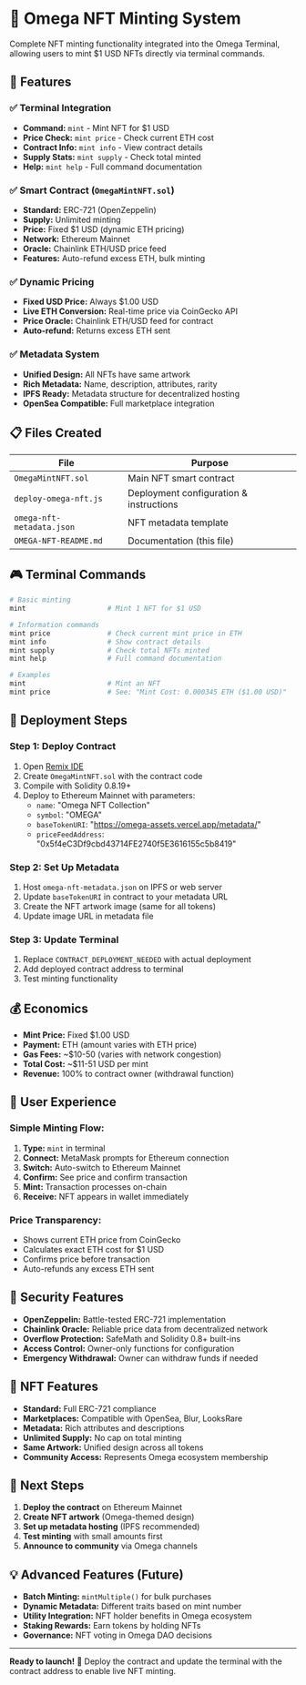 # 🎨 Omega NFT Minting System

Complete NFT minting functionality integrated into the Omega Terminal, allowing users to mint $1 USD NFTs directly via terminal commands.

## 🚀 Features

### ✅ **Terminal Integration**
- **Command:** `mint` - Mint NFT for $1 USD 
- **Price Check:** `mint price` - Check current ETH cost
- **Contract Info:** `mint info` - View contract details
- **Supply Stats:** `mint supply` - Check total minted
- **Help:** `mint help` - Full command documentation

### ✅ **Smart Contract (`OmegaMintNFT.sol`)**
- **Standard:** ERC-721 (OpenZeppelin)
- **Supply:** Unlimited minting
- **Price:** Fixed $1 USD (dynamic ETH pricing)
- **Network:** Ethereum Mainnet
- **Oracle:** Chainlink ETH/USD price feed
- **Features:** Auto-refund excess ETH, bulk minting

### ✅ **Dynamic Pricing**
- **Fixed USD Price:** Always $1.00 USD
- **Live ETH Conversion:** Real-time price via CoinGecko API
- **Price Oracle:** Chainlink ETH/USD feed for contract
- **Auto-refund:** Returns excess ETH sent

### ✅ **Metadata System**
- **Unified Design:** All NFTs have same artwork
- **Rich Metadata:** Name, description, attributes, rarity
- **IPFS Ready:** Metadata structure for decentralized hosting
- **OpenSea Compatible:** Full marketplace integration

## 📋 Files Created

| File | Purpose |
|------|---------|
| `OmegaMintNFT.sol` | Main NFT smart contract |
| `deploy-omega-nft.js` | Deployment configuration & instructions |
| `omega-nft-metadata.json` | NFT metadata template |
| `OMEGA-NFT-README.md` | Documentation (this file) |

## 🎮 Terminal Commands

```bash
# Basic minting
mint                    # Mint 1 NFT for $1 USD

# Information commands  
mint price              # Check current mint price in ETH
mint info               # Show contract details
mint supply             # Check total NFTs minted
mint help               # Full command documentation

# Examples
mint                    # Mint an NFT
mint price              # See: "Mint Cost: 0.000345 ETH ($1.00 USD)"
```

## 🔧 Deployment Steps

### **Step 1: Deploy Contract**
1. Open [Remix IDE](https://remix.ethereum.org)
2. Create `OmegaMintNFT.sol` with the contract code
3. Compile with Solidity 0.8.19+
4. Deploy to Ethereum Mainnet with parameters:
   - `name`: "Omega NFT Collection"
   - `symbol`: "OMEGA"
   - `baseTokenURI`: "https://omega-assets.vercel.app/metadata/"
   - `priceFeedAddress`: "0x5f4eC3Df9cbd43714FE2740f5E3616155c5b8419"

### **Step 2: Set Up Metadata**
1. Host `omega-nft-metadata.json` on IPFS or web server
2. Update `baseTokenURI` in contract to your metadata URL
3. Create the NFT artwork image (same for all tokens)
4. Update image URL in metadata file

### **Step 3: Update Terminal**
1. Replace `CONTRACT_DEPLOYMENT_NEEDED` with actual deployment
2. Add deployed contract address to terminal
3. Test minting functionality

## 💰 Economics

- **Mint Price:** Fixed $1.00 USD
- **Payment:** ETH (amount varies with ETH price)
- **Gas Fees:** ~$10-50 (varies with network congestion)
- **Total Cost:** ~$11-51 USD per mint
- **Revenue:** 100% to contract owner (withdrawal function)

## 🎯 User Experience

### **Simple Minting Flow:**
1. **Type:** `mint` in terminal
2. **Connect:** MetaMask prompts for Ethereum connection
3. **Switch:** Auto-switch to Ethereum Mainnet
4. **Confirm:** See price and confirm transaction
5. **Mint:** Transaction processes on-chain
6. **Receive:** NFT appears in wallet immediately

### **Price Transparency:**
- Shows current ETH price from CoinGecko
- Calculates exact ETH cost for $1 USD
- Confirms price before transaction
- Auto-refunds any excess ETH sent

## 🔐 Security Features

- **OpenZeppelin:** Battle-tested ERC-721 implementation
- **Chainlink Oracle:** Reliable price data from decentralized network
- **Overflow Protection:** SafeMath and Solidity 0.8+ built-ins
- **Access Control:** Owner-only functions for configuration
- **Emergency Withdrawal:** Owner can withdraw funds if needed

## 🌟 NFT Features

- **Standard:** Full ERC-721 compliance
- **Marketplaces:** Compatible with OpenSea, Blur, LooksRare
- **Metadata:** Rich attributes and descriptions
- **Unlimited Supply:** No cap on total minting
- **Same Artwork:** Unified design across all tokens
- **Community Access:** Represents Omega ecosystem membership

## 🚀 Next Steps

1. **Deploy the contract** on Ethereum Mainnet
2. **Create NFT artwork** (Omega-themed design)
3. **Set up metadata hosting** (IPFS recommended)
4. **Test minting** with small amounts first
5. **Announce to community** via Omega channels

## 💡 Advanced Features (Future)

- **Batch Minting:** `mintMultiple()` for bulk purchases
- **Dynamic Metadata:** Different traits based on mint number
- **Utility Integration:** NFT holder benefits in Omega ecosystem
- **Staking Rewards:** Earn tokens by holding NFTs
- **Governance:** NFT voting in Omega DAO decisions

---

**Ready to launch!** 🚀 Deploy the contract and update the terminal with the contract address to enable live NFT minting. 